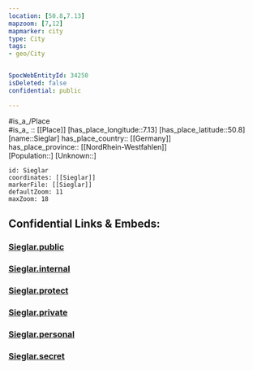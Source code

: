 ```yaml
---
location: [50.8,7.13] 
mapzoom: [7,12] 
mapmarker: city 
type: City
tags:
- geo/City


SpocWebEntityId: 34250
isDeleted: false
confidential: public

---
```

#is_a_/Place  
#is_a_ :: [[Place]] 
[has_place_longitude::7.13] 
[has_place_latitude::50.8] 
[name::Sieglar] 
has_place_country:: [[Germany]]  
has_place_province:: [[NordRhein-Westfahlen]]  
[Population::] 
[Unknown::] 


```leaflet
id: Sieglar
coordinates: [[Sieglar]] 
markerFile: [[Sieglar]] 
defaultZoom: 11 
maxZoom: 18
```


## Confidential Links & Embeds: 

### [Sieglar.public](/_public/\Earth\Continent\Europe\Europe~Central\Germany\Germany~West\Nordrhein-Westfalen\counties~NW\Rhein-Sieg-Kreis\cities~Rhein-Sieg\TroisdorfSieglar.public.md) 

### [Sieglar.internal](/_internal/\Earth\Continent\Europe\Europe~Central\Germany\Germany~West\Nordrhein-Westfalen\counties~NW\Rhein-Sieg-Kreis\cities~Rhein-Sieg\TroisdorfSieglar.internal.md) 

### [Sieglar.protect](/_protect/\Earth\Continent\Europe\Europe~Central\Germany\Germany~West\Nordrhein-Westfalen\counties~NW\Rhein-Sieg-Kreis\cities~Rhein-Sieg\TroisdorfSieglar.protect.md) 

### [Sieglar.private](/_private/\Earth\Continent\Europe\Europe~Central\Germany\Germany~West\Nordrhein-Westfalen\counties~NW\Rhein-Sieg-Kreis\cities~Rhein-Sieg\TroisdorfSieglar.private.md) 

### [Sieglar.personal](/_personal/\Earth\Continent\Europe\Europe~Central\Germany\Germany~West\Nordrhein-Westfalen\counties~NW\Rhein-Sieg-Kreis\cities~Rhein-Sieg\TroisdorfSieglar.personal.md) 

### [Sieglar.secret](/_secret/\Earth\Continent\Europe\Europe~Central\Germany\Germany~West\Nordrhein-Westfalen\counties~NW\Rhein-Sieg-Kreis\cities~Rhein-Sieg\TroisdorfSieglar.secret.md)

